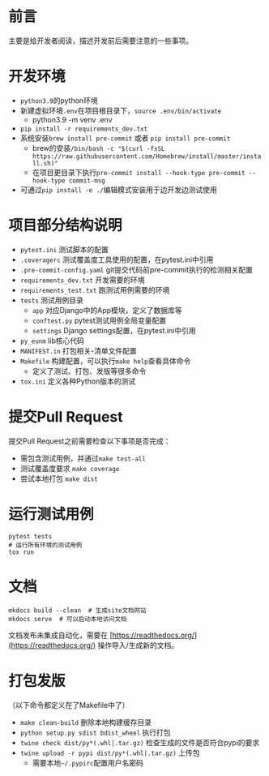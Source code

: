 # 前言
主要是给开发者阅读，描述开发前后需要注意的一些事项。

# 开发环境
- `python3.9`的python环境
- 新建虚拟环境`.env`在项目根目录下，`source .env/bin/activate`
    - python3.9 -m venv .env
- `pip install -r requirements_dev.txt`
- 系统安装`brew install pre-commit` 或者 `pip install pre-commit`
    - brew的安装`/bin/bash -c "$(curl -fsSL https://raw.githubusercontent.com/Homebrew/install/master/install.sh)"`
    - 在项目更目录下执行`pre-commit install --hook-type pre-commit --hook-type commit-msg`
- 可通过`pip install -e ./`编辑模式安装用于边开发边测试使用

# 项目部分结构说明

- `pytest.ini` 测试脚本的配置
- `.coveragerc` 测试覆盖度工具使用的配置，在pytest.ini中引用
- `.pre-commit-config.yaml` git提交代码前pre-commit执行的检测相关配置
- `requirements_dev.txt` 开发需要的环境
- `requirements_test.txt` 跑测试用例需要的环境
- `tests` 测试用例目录
    - `app` 对应Django中的App模块，定义了数据库等
    - `conftest.py` pytest测试用例全局变量配置
    - `settings` Django settings配置，在pytest.ini中引用
- `py_eunm` lib核心代码
- `MANIFEST.in` 打包相关-清单文件配置
- `Makefile` 构建配置，可以执行`make help`查看具体命令
    - 定义了测试、打包、发版等很多命令
- `tox.ini` 定义各种Python版本的测试

# 提交Pull Request
提交Pull Request之前需要检查以下事项是否完成：

- 需包含测试用例，并通过`make test-all`
- 测试覆盖度要求 `make coverage`
- 尝试本地打包 `make dist`

# 运行测试用例

    pytest tests
    # 运行所有环境的测试用例
    tox run

# 文档
```shell
mkdocs build --clean  # 生成site文档网站
mkdocs serve  # 可以启动本地访问文档
```
文档发布未集成自动化，需要在 [https://readthedocs.org/](https://readthedocs.org/) 操作导入/生成新的文档。

# 打包发版

（以下命令都定义在了Makefile中了）

- `make clean-build` 删除本地构建缓存目录
- `python setup.py sdist bdist_wheel` 执行打包
- `twine check dist/py*(.whl|.tar.gz)` 检查生成的文件是否符合pypi的要求
- `twine upload -r pypi dist/py*(.whl|.tar.gz)` 上传包
    - 需要本地`~/.pypirc`配置用户名密码
